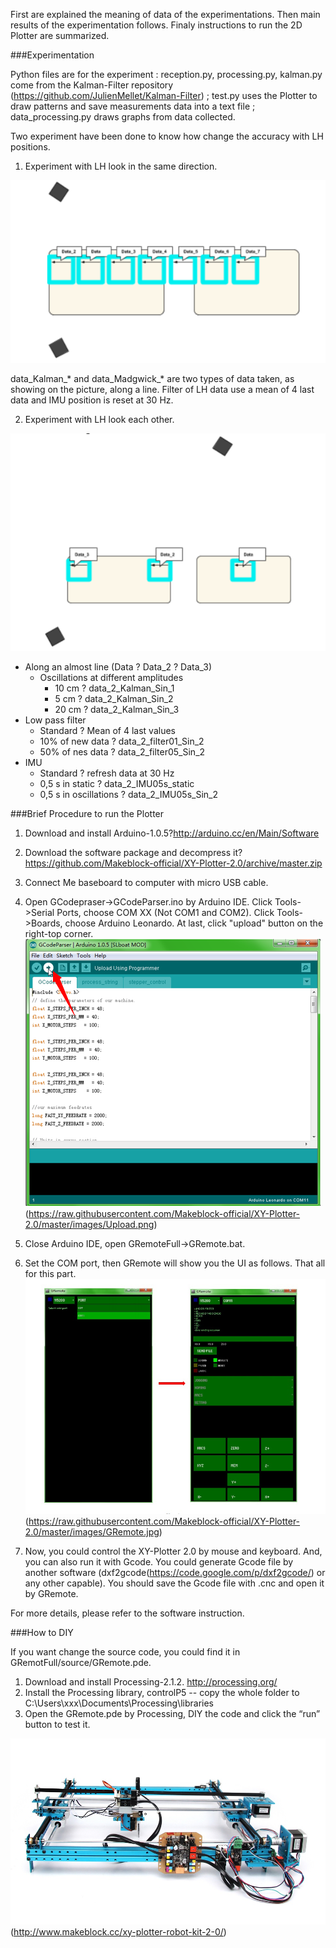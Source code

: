 
First are explained the meaning of data of the experimentations. Then main results of the experimentation follows. Finaly instructions to run the 2D Plotter are summarized.

###Experimentation

Python files are for the experiment : reception.py, processing.py, kalman.py come from the Kalman-Filter repository (https://github.com/JulienMellet/Kalman-Filter) ; test.py uses the Plotter to draw patterns and save measurements data into a text file ; data_processing.py draws graphs from data collected.

Two experiment have been done to know how change the accuracy with LH positions.

1. Experiment with LH look in the same direction.

![](images/experiment_1.png)

data_Kalman_* and data_Madgwick_* are two types of data taken, as showing on the picture, along a line. Filter of LH data use a mean of 4 last data and IMU position is reset at 30 Hz.

2. Experiment with LH look each other.

![](images/experiment_2.png)

* Along an almost line (Data ? Data_2 ? Data_3)
	* Oscillations at different amplitudes 
		* 10 cm ? data_2_Kalman_Sin_1
		* 5 cm  ? data_2_Kalman_Sin_2
		* 20 cm ? data_2_Kalman_Sin_3
* Low pass filter 
	* Standard ? Mean of 4 last values
	* 10% of new data ? data_2_filter01_Sin_2
	* 50% of nes data ? data_2_filter05_Sin_2
* IMU
	* Standard ? refresh data at 30 Hz
	* 0,5 s in static ? data_2_IMU05s_static
	* 0,5 s in oscillations ? data_2_IMU05s_Sin_2


###Brief Procedure to run the Plotter

1. Download and install Arduino-1.0.5?http://arduino.cc/en/Main/Software

2. Download the software package and decompress it?https://github.com/Makeblock-official/XY-Plotter-2.0/archive/master.zip

3. Connect Me baseboard to computer with micro USB cable.

4. Open GCodepraser->GCodeParser.ino by Arduino IDE. Click Tools->Serial Ports, choose COM XX (Not COM1 and COM2). Click Tools->Boards, choose Arduino Leonardo. At last, click "upload" button on the right-top corner.
![alt text](images/Upload.png "Upload program to Me Baseboard")(https://raw.githubusercontent.com/Makeblock-official/XY-Plotter-2.0/master/images/Upload.png)

5. Close Arduino IDE, open GRemoteFull->GRemote.bat. 

6. Set the COM port, then GRemote will show you the UI as follows. That all for this part.
![alt text](images/GRemote.jpg "Set the COM port")(https://raw.githubusercontent.com/Makeblock-official/XY-Plotter-2.0/master/images/GRemote.jpg)

7. Now, you could control the XY-Plotter 2.0 by mouse and keyboard. And, you can also run it with Gcode. You could generate Gcode file by another software (dxf2gcode(https://code.google.com/p/dxf2gcode/) or any other capable). You should save the Gcode file with .cnc and open it by GRemote.

For more details, please refer to the software instruction.

###How to DIY

If you want change the source code, you could find it in GRemotFull/source/GRemote.pde.

1. Download and install Processing-2.1.2. http://processing.org/
2. Install the Processing library, controlP5 -- copy the whole folder to C:\Users\xxx\Documents\Processing\libraries
3. Open the GRemote.pde by Processing, DIY the code and click the “run” button to test it.

![](images/XY%20Plotter%202.0.jpg)(http://www.makeblock.cc/xy-plotter-robot-kit-2-0/)

